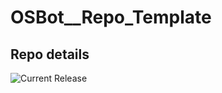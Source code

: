 # OSBot__Repo_Template

## Repo details

![Current Release](https://img.shields.io/badge/release-v0.7.2-blue)
